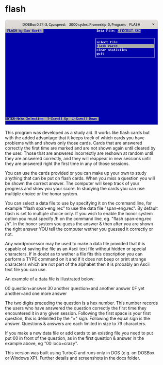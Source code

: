 # flash

![screenshot](docs/assets/images/runFlashOnDOSBox.png?raw=true)

This program was developed as a study aid. It works like flash cards but with
the added advantage that it keeps track of which cards you have problems with
and shows only those cards. Cards that are answered correctly the first time
are marked and are not shown again until cleared by the user. Those that are
answered incorrectly are reshown at random until they are answered correctly,
and they will reappear in new sessions until they are answered right the
first time in any of those sessions.

You can use the cards provided or you can make up your own to study anything
that can be put on flash cards. When you miss a question you will be shown
the correct answer. The computer will keep track of your progress and show
you your score. In studying the cards you can use multiple choice or the
honor system.

You can select a data file to use by specifying it on the command line, for
example "flash span-eng.rec" to use the data file "span-eng.rec". By default
flash is set to multiple choice only. If you wish to enable the honor system
option you must specify /h on the command line, eg. "flash span-eng.rec /h".
In the honor system you guess the answer & then after you are shown the
right answer YOU tell the computer wether you guessed it correctly or not.

Any wordprocessor may be used to make a data file provided that it is capable
of saving the file as an Ascii text file without hidden or special characters.
If in doubt as to wether a file fits this description you can perform a TYPE
command on it and if it does not beep or print strange characters which are
not part of the alphabet then it is probably an Ascii text file you can use.

An example of a data file is illustrated below:

00 question=answer
30 another question=and another answer
0F yet another=and one more answer

The two digits preceding the question is a hex number. This number records the
users who have answered the question correctly the first time they encountered
it in any given session. Following the first space is your first question,
this is delimited by the "=" sign. Following the equal sign is the answer.
Questions & answers are each limited in size to 79 characters.

If you make a new data file or add cards to an existing file you need to put
put 00 in front of the question, as in the first question & answer in the
example above, eg "00 loco=crazy".

This version was built using TurboC and runs only in DOS (e.g. on DOSBox or Windows XP).
Further details and screenshots in the docs folder.
